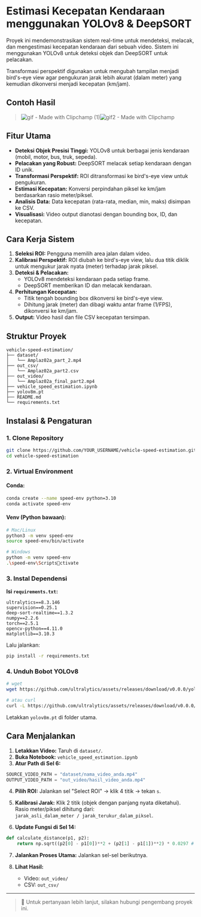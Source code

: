 # Estimasi Kecepatan Kendaraan menggunakan YOLOv8 & DeepSORT

Proyek ini mendemonstrasikan sistem real-time untuk mendeteksi, melacak, dan mengestimasi kecepatan kendaraan dari sebuah video. Sistem ini menggunakan YOLOv8 untuk deteksi objek dan DeepSORT untuk pelacakan.

Transformasi perspektif digunakan untuk mengubah tampilan menjadi bird's-eye view agar pengukuran jarak lebih akurat (dalam meter) yang kemudian dikonversi menjadi kecepatan (km/jam).

## Contoh Hasil

> ![gif - Made with Clipchamp (1)](https://github.com/user-attachments/assets/dbce0494-bb36-4787-aa74-f1e7987e04ce)![gif2 - Made with Clipchamp](https://github.com/user-attachments/assets/4e880b69-b13b-476a-b5a1-ccf3289326d2)



## Fitur Utama

- **Deteksi Objek Presisi Tinggi:** YOLOv8 untuk berbagai jenis kendaraan (mobil, motor, bus, truk, sepeda).
- **Pelacakan yang Robust:** DeepSORT melacak setiap kendaraan dengan ID unik.
- **Transformasi Perspektif:** ROI ditransformasi ke bird's-eye view untuk pengukuran.
- **Estimasi Kecepatan:** Konversi perpindahan piksel ke km/jam berdasarkan rasio meter/piksel.
- **Analisis Data:** Data kecepatan (rata-rata, median, min, maks) disimpan ke CSV.
- **Visualisasi:** Video output dianotasi dengan bounding box, ID, dan kecepatan.

## Cara Kerja Sistem

1. **Seleksi ROI:** Pengguna memilih area jalan dalam video.
2. **Kalibrasi Perspektif:** ROI diubah ke bird's-eye view, lalu dua titik diklik untuk mengukur jarak nyata (meter) terhadap jarak piksel.
3. **Deteksi & Pelacakan:**
   - YOLOv8 mendeteksi kendaraan pada setiap frame.
   - DeepSORT memberikan ID dan melacak kendaraan.
4. **Perhitungan Kecepatan:**
   - Titik tengah bounding box dikonversi ke bird's-eye view.
   - Dihitung jarak (meter) dan dibagi waktu antar frame (1/FPS), dikonversi ke km/jam.
5. **Output:** Video hasil dan file CSV kecepatan tersimpan.

## Struktur Proyek

```
vehicle-speed-estimation/
├── dataset/
│   └── Amplaz02a_part_2.mp4
├── out_csv/
│   └── Amplaz02a_part2.csv
├── out_video/
│   └── Amplaz02a_final_part2.mp4
├── vehicle_speed_estimation.ipynb
├── yolov8m.pt
├── README.md
└── requirements.txt
```

## Instalasi & Pengaturan

### 1. Clone Repository

```bash
git clone https://github.com/YOUR_USERNAME/vehicle-speed-estimation.git
cd vehicle-speed-estimation
```

### 2. Virtual Environment

#### Conda:

```bash
conda create --name speed-env python=3.10
conda activate speed-env
```

#### Venv (Python bawaan):

```bash
# Mac/Linux
python3 -m venv speed-env
source speed-env/bin/activate

# Windows
python -m venv speed-env
.\speed-env\Scriptsctivate
```

### 3. Instal Dependensi

**Isi `requirements.txt`:**

```
ultralytics==8.3.146
supervision==0.25.1
deep-sort-realtime==1.3.2
numpy==2.2.6
torch==2.5.1
opencv-python==4.11.0
matplotlib==3.10.3

```

Lalu jalankan:

```bash
pip install -r requirements.txt
```

### 4. Unduh Bobot YOLOv8

```bash
# wget
wget https://github.com/ultralytics/assets/releases/download/v0.0.0/yolov8m.pt

# atau curl
curl -L https://github.com/ultralytics/assets/releases/download/v0.0.0/yolov8m.pt -o yolov8m.pt
```

Letakkan `yolov8m.pt` di folder utama.

## Cara Menjalankan

1. **Letakkan Video:** Taruh di `dataset/`.
2. **Buka Notebook:** `vehicle_speed_estimation.ipynb`
3. **Atur Path di Sel 6:**

```python
SOURCE_VIDEO_PATH = "dataset/nama_video_anda.mp4"
OUTPUT_VIDEO_PATH = "out_video/hasil_video_anda.mp4"
```

4. **Pilih ROI:** Jalankan sel "Select ROI" → klik 4 titik → tekan `s`.

5. **Kalibrasi Jarak:** Klik 2 titik (objek dengan panjang nyata diketahui). Rasio meter/piksel dihitung dari:  
   `jarak_asli_dalam_meter / jarak_terukur_dalam_piksel`.

6. **Update Fungsi di Sel 14:**

```python
def calculate_distance(p1, p2):
    return np.sqrt((p2[0] - p1[0])**2 + (p2[1] - p1[1])**2) * 0.0297 # Ganti dengan rasio Anda
```

7. **Jalankan Proses Utama:** Jalankan sel-sel berikutnya.

8. **Lihat Hasil:**
   - Video: `out_video/`
   - CSV: `out_csv/`

---

> 📧 Untuk pertanyaan lebih lanjut, silakan hubungi pengembang proyek ini.
